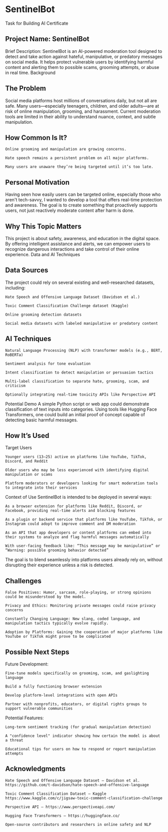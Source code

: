 # SentinelBot
Task for Building AI Certificate

## Project Name: SentinelBot
Brief Description: SentinelBot is an AI-powered moderation tool designed to detect and take action against hateful, manipulative, or predatory messages on social media. It helps protect vulnerable users by identifying harmful content and alerting them to possible scams, grooming attempts, or abuse in real time.
Background

## The Problem
Social media platforms host millions of conversations daily, but not all are safe. Many users—especially teenagers, children, and older adults—are at risk of online manipulation, grooming, and harassment. Current moderation tools are limited in their ability to understand nuance, context, and subtle manipulation.

## How Common Is It?

    Online grooming and manipulation are growing concerns.

    Hate speech remains a persistent problem on all major platforms.

    Many users are unaware they’re being targeted until it’s too late.

## Personal Motivation
Having seen how easily users can be targeted online, especially those who aren't tech-savvy, I wanted to develop a tool that offers real-time protection and awareness. The goal is to create something that proactively supports users, not just reactively moderate content after harm is done.

## Why This Topic Matters
This project is about safety, awareness, and education in the digital space. By offering intelligent assistance and alerts, we can empower users to recognize dangerous interactions and take control of their online experience.
Data and AI Techniques

## Data Sources
The project could rely on several existing and well-researched datasets, including:

    Hate Speech and Offensive Language Dataset (Davidson et al.)

    Toxic Comment Classification Challenge dataset (Kaggle)

    Online grooming detection datasets

    Social media datasets with labeled manipulative or predatory content

## AI Techniques

    Natural Language Processing (NLP) with transformer models (e.g., BERT, RoBERTa)

    Sentiment analysis for tone evaluation

    Intent classification to detect manipulation or persuasion tactics

    Multi-label classification to separate hate, grooming, scam, and criticism

    Optionally integrating real-time toxicity APIs like Perspective API

Potential Demo
A simple Python script or web app could demonstrate classification of text inputs into categories. Using tools like Hugging Face Transformers, one could build an initial proof of concept capable of detecting basic harmful messages.

## How It’s Used

Target Users

    Younger users (13–25) active on platforms like YouTube, TikTok, Discord, and Reddit

    Older users who may be less experienced with identifying digital manipulation or scams

    Platform moderators or developers looking for smart moderation tools to integrate into their services

Context of Use
SentinelBot is intended to be deployed in several ways:

    As a browser extension for platforms like Reddit, Discord, or Facebook, providing real-time alerts and blocking features

    As a plugin or backend service that platforms like YouTube, TikTok, or Instagram could adopt to improve comment and DM moderation

    As an API that app developers or content platforms can embed into their systems to analyze and flag harmful messages automatically

    With user-facing feedback like: “This message may be manipulative” or “Warning: possible grooming behavior detected”

The goal is to blend seamlessly into platforms users already rely on, without disrupting their experience unless a risk is detected.

## Challenges

    False Positives: Humor, sarcasm, role-playing, or strong opinions could be misunderstood by the model.

    Privacy and Ethics: Monitoring private messages could raise privacy concerns 

    Constantly Changing Language: New slang, coded language, and manipulation tactics typically evolve rapidly.

    Adoption by Platforms: Gaining the cooperation of major platforms like YouTube or TikTok might prove to be complicated

## Possible Next Steps

Future Development:

    Fine-tune models specifically on grooming, scam, and gaslighting language

    Build a fully functioning browser extension

    Develop platform-level integrations with open APIs

    Partner with nonprofits, educators, or digital rights groups to support vulnerable communities

Potential Features:

    Long-term sentiment tracking (for gradual manipulation detection)

    A "confidence level" indicator showing how certain the model is about a threat

    Educational tips for users on how to respond or report manipulation attempts

## Acknowledgments

    Hate Speech and Offensive Language Dataset – Davidson et al.
    https://github.com/t-davidson/hate-speech-and-offensive-language

    Toxic Comment Classification Dataset – Kaggle
    https://www.kaggle.com/c/jigsaw-toxic-comment-classification-challenge

    Perspective API – https://www.perspectiveapi.com/

    Hugging Face Transformers – https://huggingface.co/

    Open-source contributors and researchers in online safety and NLP

